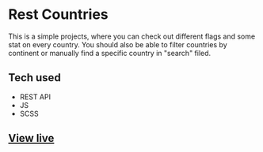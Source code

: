 # Rest Countries

This is a simple projects, where you can check out different flags and some stat on every country. You should also be able to filter countries by continent or manually find a specific country in "search" filed.

## Tech used

- REST API
- JS
- SCSS

## [View live](https://viyanmd.github.io/restcountries/)


